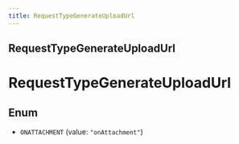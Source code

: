 ```yaml
---
title: RequestTypeGenerateUploadUrl
---
```

## RequestTypeGenerateUploadUrl


# RequestTypeGenerateUploadUrl

## Enum


* `ONATTACHMENT` (value: `"onAttachment"`)



